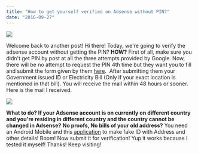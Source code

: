```yaml
---
title: "How to get yourself verified on Adsense without PIN?"
date: "2016-09-27"
---
```


[![](/posts/2016/09/images/Google-Adsense-Is-The-Best-Advertising-Network1.jpg)](https://3.bp.blogspot.com/-7-N7wlBlpO4/V-qx73GaTOI/AAAAAAAAByg/T_9uKzVXf2YG6yMmwRpwCaAmRCkfmEuRwCLcB/s1600/Google-Adsense-Is-The-Best-Advertising-Network1.jpg)

Welcome back to another post! Hi there! Today, we're going to verify the adsense account without getting the PIN? **HOW?** First of all, make sure you didn't get PIN by post at all the three attempts provided by Google. Now, there will be no attempt to request the PIN 4th time but they want you to fill and submit the form given by them [here](https://support.google.com/adsense/troubleshooter/1094206).  After submitting them your Government issued ID or Electricity Bill (Only if your exact location is mentioned in that bill). You will receive the mail within 48 hours or sooner. Here is the mail I received.

[![](/posts/2016/09/images/Untitled.png)](https://2.bp.blogspot.com/-5zZEX8cwddU/V-qz4g14qmI/AAAAAAAABys/a47_L4XUm3g3y2rIPhwaiIl-YTeVnOQVQCLcB/s1600/Untitled.png)

**What to do? If your Adsense account is on currently on different country and you're residing in different country and the country cannot be changed in Adsense?** **No proofs, No bills of your old address?** You need an Android Mobile and this [application](https://play.google.com/store/apps/details?id=app.bugbyte.fakeidgenerator&hl=en) to make fake ID with Address and other details! Boom! Now submit it for verification! Yup it works because I tested it myself! Thanks! Keep visiting!
